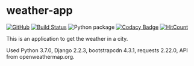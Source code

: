 # weather-app
[![GitHub](https://img.shields.io/github/license/mashape/apistatus.svg)](https://github.com/BurhanH/weather-app/blob/master/LICENSE)
[![Build Status](https://travis-ci.org/BurhanH/weather-app.svg?branch=master)](https://travis-ci.org/BurhanH/weather-app)
![Python package](https://github.com/BurhanH/weather-app/workflows/Python%20package/badge.svg?branch=master)
[![Codacy Badge](https://api.codacy.com/project/badge/Grade/f1273e1f01124e6a8d5efbb84c993537)](https://app.codacy.com/app/BurhanH/weather-app?utm_source=github.com&utm_medium=referral&utm_content=BurhanH/weather-app&utm_campaign=Badge_Grade_Dashboard)
[![HitCount](http://hits.dwyl.com/BurhanH/weather-app.svg)](http://hits.dwyl.com/BurhanH/weather-app)

This is an application to get the weather in a city.

Used Python 3.7.0, Django 2.2.3, bootstrapcdn 4.3.1, requests 2.22.0, API from openweathermap.org.
